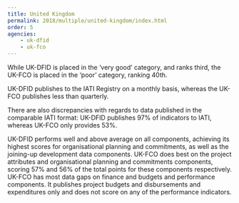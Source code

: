 ```yaml
---
title: United Kingdom
permalink: 2018/multiple/united-kingdom/index.html
order: 5
agencies:
    - uk-dfid
    - uk-fco
---
```


While UK-DFID is placed in the ‘very good’ category, and ranks third, the UK-FCO is placed in the ‘poor’ category, ranking 40th.

UK-DFID publishes to the IATI Registry on a monthly basis, whereas the UK-FCO publishes less than quarterly.

There are also discrepancies with regards to data published in the comparable IATI format: UK-DFID publishes 97% of indicators to IATI, whereas UK-FCO only provides 53%.

UK-DFID performs well and above average on all components, achieving its highest scores for organisational planning and commitments, as well as the joining-up development data components. UK-FCO does best on the project attributes and organisational planning and commitments components, scoring 57% and 56% of the total points for these components respectively. UK-FCO has most data gaps on finance and budgets and performance components. It publishes project budgets and disbursements and expenditures only and does not score on any of the performance indicators.
